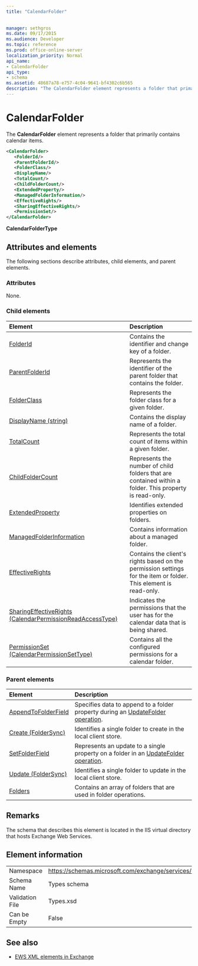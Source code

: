 ```yaml
---
title: "CalendarFolder"
 
 
manager: sethgros
ms.date: 09/17/2015
ms.audience: Developer
ms.topic: reference
ms.prod: office-online-server
localization_priority: Normal
api_name:
- CalendarFolder
api_type:
- schema
ms.assetid: 48687a78-e757-4c04-9641-bf4302c6b565
description: "The CalendarFolder element represents a folder that primarily contains calendar items."
---
```


# CalendarFolder

The **CalendarFolder** element represents a folder that primarily contains calendar items. 
  
```xml
<CalendarFolder>
   <FolderId/>
   <ParentFolderId/>
   <FolderClass/>
   <DisplayName/>
   <TotalCount/>
   <ChildFolderCount/>
   <ExtendedProperty/>
   <ManagedFolderInformation/>
   <EffectiveRights/>
   <SharingEffectiveRights/>
   <PermissionSet/>
</CalendarFolder>
```

 **CalendarFolderType**
## Attributes and elements

The following sections describe attributes, child elements, and parent elements.
  
### Attributes

None.
  
### Child elements

|**Element**|**Description**|
|:-----|:-----|
|[FolderId](folderid.md) <br/> |Contains the identifier and change key of a folder.  <br/> |
|[ParentFolderId](parentfolderid.md) <br/> |Represents the identifier of the parent folder that contains the folder.  <br/> |
|[FolderClass](folderclass.md) <br/> |Represents the folder class for a given folder.  <br/> |
|[DisplayName (string)](displayname-string.md) <br/> |Contains the display name of a folder.  <br/> |
|[TotalCount](totalcount.md) <br/> |Represents the total count of items within a given folder.  <br/> |
|[ChildFolderCount](childfoldercount.md) <br/> |Represents the number of child folders that are contained within a folder. This property is read-only.  <br/> |
|[ExtendedProperty](extendedproperty.md) <br/> |Identifies extended properties on folders.  <br/> |
|[ManagedFolderInformation](managedfolderinformation.md) <br/> |Contains information about a managed folder.  <br/> |
|[EffectiveRights](effectiverights.md) <br/> |Contains the client's rights based on the permission settings for the item or folder. This element is read-only.  <br/> |
|[SharingEffectiveRights (CalendarPermissionReadAccessType)](sharingeffectiverights-calendarpermissionreadaccesstype.md) <br/> |Indicates the permissions that the user has for the calendar data that is being shared.  <br/> |
|[PermissionSet (CalendarPermissionSetType)](permissionset-calendarpermissionsettype.md) <br/> |Contains all the configured permissions for a calendar folder.  <br/> |
   
### Parent elements

|**Element**|**Description**|
|:-----|:-----|
|[AppendToFolderField](appendtofolderfield.md) <br/> |Specifies data to append to a folder property during an [UpdateFolder operation](updatefolder-operation.md).  <br/> |
|[Create (FolderSync)](create-foldersync.md) <br/> |Identifies a single folder to create in the local client store.  <br/> |
|[SetFolderField](setfolderfield.md) <br/> |Represents an update to a single property on a folder in an [UpdateFolder operation](updatefolder-operation.md).  <br/> |
|[Update (FolderSync)](update-foldersync.md) <br/> |Identifies a single folder to update in the local client store.  <br/> |
|[Folders](folders-ex15websvcsotherref.md) <br/> |Contains an array of folders that are used in folder operations.  <br/> |
   
## Remarks

The schema that describes this element is located in the IIS virtual directory that hosts Exchange Web Services.
  
## Element information

|||
|:-----|:-----|
|Namespace  <br/> |https://schemas.microsoft.com/exchange/services/2006/types  <br/> |
|Schema Name  <br/> |Types schema  <br/> |
|Validation File  <br/> |Types.xsd  <br/> |
|Can be Empty  <br/> |False  <br/> |
   
## See also



- [EWS XML elements in Exchange](ews-xml-elements-in-exchange.md)

